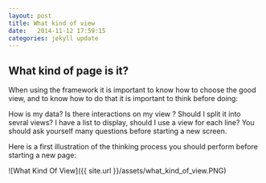 ```yaml
---
layout: post
title: What kind of view
date:   2014-11-12 17:59:15
categories: jekyll update
---
```

## What kind of page is it?

When using the framework it is important to know how to choose the good view, and to know how to do that it is important to think before doing:

How is my data?
Is there interactions on my view ?
Should I split it into sevral views?
I have a list to display, should I use a view for each line?
You should ask yourself many questions before starting a new screen.

Here is a first illustration of the thinking process you should perform before starting a new page:

![What Kind Of View]({{ site.url }}/assets/what_kind_of_view.PNG)
